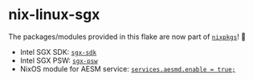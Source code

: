 # nix-linux-sgx

The packages/modules provided in this flake are now part of [`nixpkgs`](https://github.com/NixOS/nixpkgs)! 🎉

- Intel SGX SDK: [`sgx-sdk`](https://search.nixos.org/packages?channel=unstable&query=sgx-sdk)
- Intel SGX PSW: [`sgx-psw`](https://search.nixos.org/packages?channel=unstable&query=sgx-psw)
- NixOS module for AESM service: [`services.aesmd.enable = true;`](https://search.nixos.org/options?channel=unstable&query=services.aesmd)
